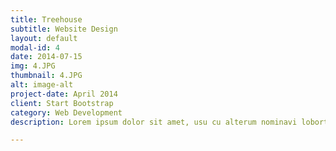 ```yaml
---
title: Treehouse
subtitle: Website Design
layout: default
modal-id: 4
date: 2014-07-15
img: 4.JPG
thumbnail: 4.JPG
alt: image-alt
project-date: April 2014
client: Start Bootstrap
category: Web Development
description: Lorem ipsum dolor sit amet, usu cu alterum nominavi lobortis. At duo novum diceret. Tantas apeirian vix et, usu sanctus postulant inciderint ut, populo diceret necessitatibus in vim. Cu eum dicam feugiat noluisse.

---
```

